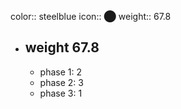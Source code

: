 color:: steelblue
icon:: ⬤
weight:: 67.8
- ## weight 67.8
  - phase 1: 2
  - phase 2: 3
  - phase 3: 1

